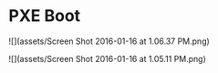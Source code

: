 # PXE Boot

![](assets/Screen Shot 2016-01-16 at 1.06.37 PM.png)

![](assets/Screen Shot 2016-01-16 at 1.05.11 PM.png)
